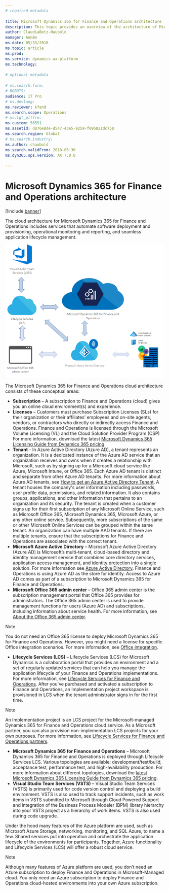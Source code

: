 ```yaml
---
# required metadata

title: Microsoft Dynamics 365 for Finance and Operations architecture
description: This topic provides an overview of the architecture of Microsoft Dynamics 365 for Finance and Operations.
author: ClaudiaBetz-Haubold
manager: AnnBe
ms.date: 05/33/2018
ms.topic: article
ms.prod: 
ms.service: dynamics-ax-platform
ms.technology: 

# optional metadata

# ms.search.form: 
# ROBOTS: 
audience: IT Pro
# ms.devlang: 
ms.reviewer: kfend
ms.search.scope: Operations
# ms.tgt_pltfrm: 
ms.custom: 56551
ms.assetid: d876e8de-d547-43e5-9259-f095821dc758
ms.search.region: Global
# ms.search.industry: 
ms.author: chaubold
ms.search.validFrom: 2018-05-30
ms.dyn365.ops.version: AX 7.0.0

---
```


# Microsoft Dynamics 365 for Finance and Operations architecture

[!include [banner](../includes/banner.md)]

The cloud architecture for Microsoft Dynamics 365 for Finance and Operations includes services that automate software deployment and provisioning, operational monitoring and reporting, and seamless application lifecycle management.

![Cloud architecture](./media/cloud-architecture.png)

The Microsoft Dynamics 365 for Finance and Operations cloud architecture consists of these conceptual areas:

  - **Subscription** – A subscription to Finance and Operations (cloud) gives you an online cloud environment(s) and experience. 
  - **Licenses** – Customers must purchase Subscription Licenses (SLs) for their organization or their affiliates’ employees and on-site agents, vendors, or contractors who directly or indirectly access Finance and Operations. Finance and Operations is licensed through the Microsoft Volume Licensing (VL) and the Cloud Solution Provider Program (CSP) For more information, download the latest [Microsoft Dynamics 365 Licensing Guide from Dynamics 365 pricing](https://dynamics.microsoft.com/en-us/pricing/).
  - **Tenant** - In Azure Active Directory (Azure AD), a tenant represents an organization. It is a dedicated instance of the Azure AD service that an organization receives and owns when it creates a relationship with Microsoft, such as by signing up for a Microsoft cloud service like Azure, Microsoft Intune, or Office 365. Each Azure AD tenant is distinct and separate from other Azure AD tenants. For more information about Azure AD tenants, see [How to get an Azure Active Directory Tenant](https://docs.microsoft.com/en-us/azure/active-directory/develop/active-directory-howto-tenant).
  A tenant houses the company's user information including passwords, user profile data, permissions, and related information. It also contains groups, applications, and other information that pertains to an organization and its security.
  The tenant is created when a customer signs up for their first subscription of any Microsoft Online Service, such as Microsoft Office 365, Microsoft Dynamics 365, Microsoft Azure, or any other online service. Subsequently, more subscriptions of the same or other Microsoft Online Services can be grouped within the same tenant.
  An organization can have multiple AAD tenants. If there are multiple tenants, ensure that the subscriptions for Finance and Operations are associated with the correct tenant.
  - **Microsoft Azure Active Directory** –  Microsoft Azure Active Directory (Azure AD) is Microsoft’s multi-tenant, cloud-based directory and identity management service that combines core directory services, application access management, and identity protection into a single solution. For more information see [Azure Active Directory](https://docs.microsoft.com/en-us/azure/active-directory/). Finance and Operations is using Azure AD as the store for identity. Access to Azure AD comes as part of a subscription to Microsoft Dynamics 365 for Finance and Operations.
  - **Microsoft Office 365 admin center** – Office 365 admin center is the subscription management portal that Office 365 provides for administrators. The Office 365 admin center is used to provide management functions for users (Azure AD) and subscriptions, including information about service health. For more information, see [About the Office 365 admin center](https://support.office.com/en-us/article/about-the-office-365-admin-center-758befc4-0888-4009-9f14-0d147402fd23?ui=en-US&rs=en-US&ad=US). 
  >[!NOTE]
  > You do not need an Office 365 license to deploy Microsoft Dynamics 365 for Finance and Operations. However, you might need a license for specific Office integration scenarios. For more information, see [Office integration](./dev-itpro/office-integration/office-integration?toc=/fin-and-ops/toc.json).
  - **Lifecycle Services (LCS)** – Lifecycle Services (LCS) for Microsoft Dynamics is a collaboration portal that provides an environment and a set of regularly updated services that can help you manage the application lifecycle of your Finance and Operations implementations. For more information, see [Lifecycle Services for Finance and Operations](./././dev-itpro/lifecycle-services/lcs). After you've purchased and activated a subscription to Finance and Operations, an Implementation project workspace is provisioned in LCS when the tenant administrator signs in for the first time.
  >[!NOTE]
  > An Implementation project is an LCS project for the Microsoft-managed Dynamics 365 for Finance and Operations cloud service. As a Microsoft partner, you can also provision non-implementation LCS projects for your own purposes. For more information, see [Lifecycle Services for Finance and Operations partners](./dev-itpro/lifecycle-services/getting-started-lcs). 
  - **Microsoft Dynamics 365 for Finance and Operations** – Microsoft Dynamics 365 for Finance and Operations is deployed through Lifecycle Services LCS. Various topologies are available: development/test/build, acceptance test, performance test, and high-availability production. For more information about different topologies, download the [latest Microsoft Dynamics 365 Licensing Guide from Dynamics 365 pricing](https://dynamics.microsoft.com/en-us/pricing/).
  - **Visual Studio Team Services (VSTS)** – Visual Studio Team Services (VSTS) is primarily used for code version control and deploying a build environment. VSTS is also used to track support incidents, such as work items in VSTS submitted to Microsoft through Cloud Powered Support and integration of the Business Process Modeler (BPM) library hierarchy into your VSTS project as a hierarchy of work items. VSTS is also used during code upgrade.

Under the hood many features of the Azure platform are used, such as Microsoft Azure Storage, networking, monitoring, and SQL Azure, to name a few. Shared services put into operation and orchestrate the application lifecycle of the environments for participants. Together, Azure functionality and Lifecycle Services (LCS) will offer a robust cloud service.

  >[!NOTE]
  > Although many features of Azure platform are used, you don’t need an Azure subscription to deploy Finance and Operations in Microsoft-Managed cloud. You only need an Azure subscription to deploy Finance and Operations cloud-hosted environments into your own Azure subscription.



